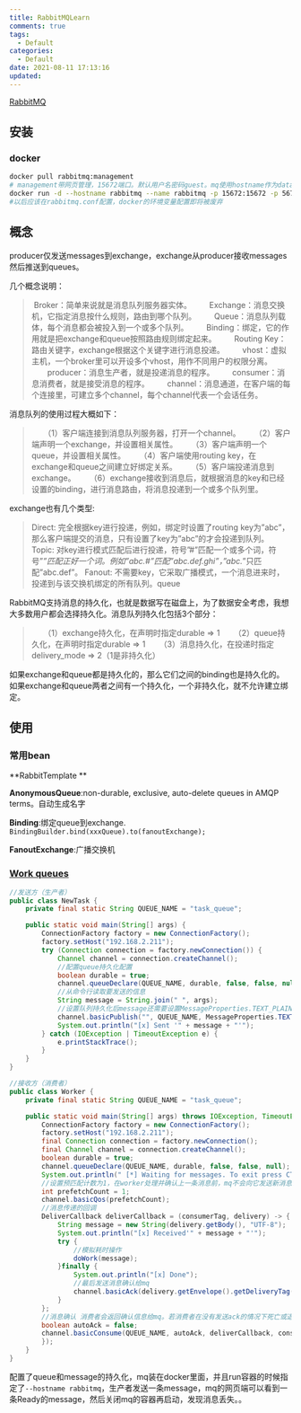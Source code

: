 ```yaml
---
title: RabbitMQLearn
comments: true
tags:
  - Default
categories:
  - Default
date: 2021-08-11 17:13:16
updated:
---
```


[RabbitMQ](https://www.rabbitmq.com/#getstarted)

<!--more-->

## 安装

### docker

```bash
docker pull rabbitmq:management
# management带网页管理，15672端口。默认用户名密码guest。mq使用hostname作为database dir
docker run -d --hostname rabbitmq --name rabbitmq -p 15672:15672 -p 5672:5672 rabbitmq:management
#以后应该在rabbitmq.conf配置，docker的环境变量配置即将被废弃
```

## 概念

producer仅发送messages到exchange，exchange从producer接收messages然后推送到queues。

几个概念说明：

> ​		Broker：简单来说就是消息队列服务器实体。
> 　　Exchange：消息交换机，它指定消息按什么规则，路由到哪个队列。
> 　　Queue：消息队列载体，每个消息都会被投入到一个或多个队列。
> 　　Binding：绑定，它的作用就是把exchange和queue按照路由规则绑定起来。
> 　　Routing Key：路由关键字，exchange根据这个关键字进行消息投递。
> 　　vhost：虚拟主机，一个broker里可以开设多个vhost，用作不同用户的权限分离。
> 　　producer：消息生产者，就是投递消息的程序。
> 　　consumer：消息消费者，就是接受消息的程序。
> 　　channel：消息通道，在客户端的每个连接里，可建立多个channel，每个channel代表一个会话任务。

消息队列的使用过程大概如下：

> 　　（1）客户端连接到消息队列服务器，打开一个channel。
> 　　（2）客户端声明一个exchange，并设置相关属性。
> 　　（3）客户端声明一个queue，并设置相关属性。
> 　　（4）客户端使用routing key，在exchange和queue之间建立好绑定关系。
> 　　（5）客户端投递消息到exchange。
> 　　（6）exchange接收到消息后，就根据消息的key和已经设置的binding，进行消息路由，将消息投递到一个或多个队列里。



exchange也有几个类型:

> Direct:  完全根据key进行投递，例如，绑定时设置了routing key为”abc”，那么客户端提交的消息，只有设置了key为”abc”的才会投递到队列。
> Topic:  对key进行模式匹配后进行投递，符号”#”匹配一个或多个词，符号”*”匹配正好一个词。例如”abc.#”匹配”abc.def.ghi”，”abc.*”只匹配”abc.def”。
> Fanout:  不需要key，它采取广播模式，一个消息进来时，投递到与该交换机绑定的所有队列。queue

RabbitMQ支持消息的持久化，也就是数据写在磁盘上，为了数据安全考虑，我想大多数用户都会选择持久化。消息队列持久化包括3个部分：

> 　　（1）exchange持久化，在声明时指定durable => 1
> 　　（2）queue持久化，在声明时指定durable => 1
> 　　（3）消息持久化，在投递时指定delivery_mode => 2（1是非持久化）

如果exchange和queue都是持久化的，那么它们之间的binding也是持久化的。如果exchange和queue两者之间有一个持久化，一个非持久化，就不允许建立绑定。





## 使用



### 常用bean

**RabbitTemplate **

**AnonymousQueue**:non-durable, exclusive, auto-delete queues in AMQP terms。自动生成名字

**Binding**:绑定queue到exchange.  `BindingBuilder.bind(xxxQueue).to(fanoutExchange);`

**FanoutExchange**:广播交换机



### [Work queues](https://www.rabbitmq.com/tutorials/tutorial-two-python.html)

```java
//发送方（生产者）
public class NewTask {
    private final static String QUEUE_NAME = "task_queue";

    public static void main(String[] args) {
        ConnectionFactory factory = new ConnectionFactory();
        factory.setHost("192.168.2.211");
        try (Connection connection = factory.newConnection()) {
            Channel channel = connection.createChannel();
            //配置queue持久化配置
            boolean durable = true;
            channel.queueDeclare(QUEUE_NAME, durable, false, false, null);
            //从命令行读取要发送的信息
            String message = String.join(" ", args);
            //设置队列持久化后message还需要设置MessageProperties.TEXT_PLAIN，这样mq遇到异常关闭，message才有保存到磁盘
            channel.basicPublish("", QUEUE_NAME, MessageProperties.TEXT_PLAIN, message.getBytes());
            System.out.println("[x] Sent '" + message + "'");
        } catch (IOException | TimeoutException e) {
            e.printStackTrace();
        }
    }
}
```

```java
//接收方（消费者）
public class Worker {
    private final static String QUEUE_NAME = "task_queue";

    public static void main(String[] args) throws IOException, TimeoutException {
        ConnectionFactory factory = new ConnectionFactory();
        factory.setHost("192.168.2.211");
        final Connection connection = factory.newConnection();
        final Channel channel = connection.createChannel();
        boolean durable = true;
        channel.queueDeclare(QUEUE_NAME, durable, false, false, null);
        System.out.println(" [*] Waiting for messages. To exit press CTRL+C");
        //设置预匹配计数为1，在worker处理并确认上一条消息前，mq不会向它发送新消息
        int prefetchCount = 1;
        channel.basicQos(prefetchCount);
        //消息传递的回调
        DeliverCallback deliverCallback = (consumerTag, delivery) -> {
            String message = new String(delivery.getBody(), "UTF-8");
            System.out.println("[x] Received'" + message + "'");
            try {
                //模拟耗时操作
                doWork(message);
            }finally {
                System.out.println("[x] Done");
                //最后发送消息确认给mq
                channel.basicAck(delivery.getEnvelope().getDeliveryTag(), false);
            }
        };
        //消息确认 消费者会返回确认信息给mq。若消费者在没有发送ack的情况下死亡或退出等，mq将会把消息重新排队。
        boolean autoAck = false;
        channel.basicConsume(QUEUE_NAME, autoAck, deliverCallback, consumerTag -> {
        });
    }
}
```

配置了queue和message的持久化，mq装在docker里面，并且run容器的时候指定了`--hostname rabbitmq`，生产者发送一条message，mq的网页端可以看到一条Ready的message，然后关闭mq的容器再启动，发现消息丢失。。

